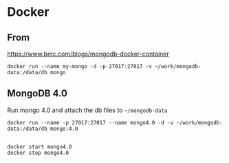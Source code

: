 # Docker

## From
https://www.bmc.com/blogs/mongodb-docker-container


```
docker run --name my-mongo -d -p 27017:27017 -v ~/work/mongodb-data:/data/db mongo
```

## MongoDB 4.0

Run mongo 4.0 and attach the db files to ```~/mongodb-data```
```
docker run --name -p 27017:27017 --name mongo4.0 -d -v ~/work/mongodb-data:/data/db mongo:4.0
```
```

docker start mongo4.0
docker stop mongo4.0
```







